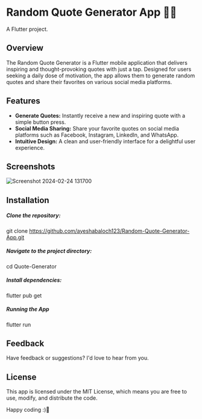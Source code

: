# Random Quote Generator App 📜🤔

A Flutter project.

## Overview
The Random Quote Generator is a Flutter mobile application that delivers inspiring and thought-provoking quotes with just a tap. Designed for users seeking a daily dose of motivation, the app allows them to generate random quotes and share their favorites on various social media platforms.

## Features

- **Generate Quotes:** Instantly receive a new and inspiring quote with a simple button press.
- **Social Media Sharing:** Share your favorite quotes on social media platforms such as Facebook, Instagram, LinkedIn, and WhatsApp.
- **Intuitive Design:** A clean and user-friendly interface for a delightful user experience.

## Screenshots
![Screenshot 2024-02-24 131700](https://github.com/ayeshabaloch123/Random-Quote-Generator-App/assets/90467681/59acb407-e849-42af-baa8-f0001ab8c436)


## Installation
##### Clone the repository:
git clone https://github.com/ayeshabaloch123/Random-Quote-Generator-App.git

##### Navigate to the project directory:
cd Quote-Generator

##### Install dependencies:
flutter pub get

##### Running the App
flutter run

## Feedback
Have feedback or suggestions? I'd love to hear from you.

## License
This app is licensed under the MIT License, which means you are free to use, modify, and distribute the code.

Happy coding :)🚀



